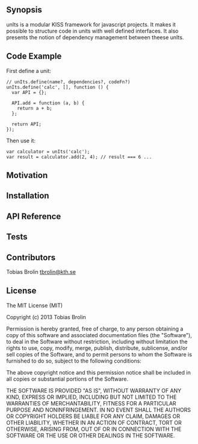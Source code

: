 ## Synopsis

unIts is a modular KISS framework for javascript projects. It makes it possible to
structure code in units with well defined interfaces. It also presents the
notion of dependency management between theese unIts.

## Code Example

First define a unit:

    // unIts.define(name?, dependencies?, codeFn?)
    unIts.define('calc', [], function () {
      var API = {};

      API.add = function (a, b) {
        return a + b;
      };

      return API;
    });

Then use it:

    var calculator = unIts('calc');
    var result = calculator.add(2, 4); // result === 6 ...

## Motivation

## Installation

## API Reference

## Tests

## Contributors

Tobias Brolin tbrolin@kth.se

## License

The MIT License (MIT)

Copyright (c) 2013 Tobias Brolin

Permission is hereby granted, free of charge, to any person obtaining a copy
of this software and associated documentation files (the "Software"), to deal
in the Software without restriction, including without limitation the rights
to use, copy, modify, merge, publish, distribute, sublicense, and/or sell
copies of the Software, and to permit persons to whom the Software is
furnished to do so, subject to the following conditions:

The above copyright notice and this permission notice shall be included in
all copies or substantial portions of the Software.

THE SOFTWARE IS PROVIDED "AS IS", WITHOUT WARRANTY OF ANY KIND, EXPRESS OR
IMPLIED, INCLUDING BUT NOT LIMITED TO THE WARRANTIES OF MERCHANTABILITY,
FITNESS FOR A PARTICULAR PURPOSE AND NONINFRINGEMENT. IN NO EVENT SHALL THE
AUTHORS OR COPYRIGHT HOLDERS BE LIABLE FOR ANY CLAIM, DAMAGES OR OTHER
LIABILITY, WHETHER IN AN ACTION OF CONTRACT, TORT OR OTHERWISE, ARISING FROM,
OUT OF OR IN CONNECTION WITH THE SOFTWARE OR THE USE OR OTHER DEALINGS IN
THE SOFTWARE.
